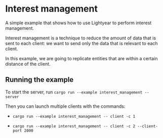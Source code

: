 # Interest management

A simple example that shows how to use Lightyear to perform interest management.

Interest management is a technique to reduce the amount of data that is sent to each client:
we want to send only the data that is relevant to each client.

In this example, we are going to replicate entities that are within a certain distance of the client.



## Running the example

To start the server, run `cargo run --example interest_management -- server`

Then you can launch multiple clients with the commands:

- `cargo run --example interest_management -- client -c 1`

- `cargo run --example interest_management -- client -c 2 --client-port 2000`
